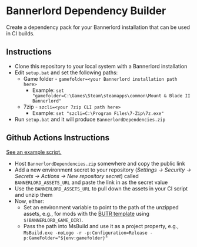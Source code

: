 # Bannerlord Dependency Builder

Create a dependency pack for your Bannerlord installation that can be used in CI builds.

## Instructions

* Clone this repository to your local system with a Bannerlord installation
* Edit `setup.bat` and set the following paths:
  * Game folder - `gamefolder=<your Bannerlord installation path here>`
    * Example: `set "gamefolder=C:\Games\Steam\steamapps\common\Mount & Blade II Bannerlord"`
  * 7zip - `szcli=<your 7zip CLI path here>`
    * Example: `set "szcli=C:\Program Files\7-Zip\7z.exe"`
* Run `setup.bat` and it will produce `BannerlordDependencies.zip`

## Github Actions Instructions

[See an example script.](https://github.com/jzebedee/ButterAchievements/blob/v1.1.0/.github/workflows/build.yml)

* Host `BannerlordDependencies.zip` somewhere and copy the public link
* Add a new environment secret to your repository (_Settings -> Security -> Secrets -> Actions -> New repository secret_) called `BANNERLORD_ASSETS_URL` and paste the link in as the secret value
* Use the `BANNERLORD_ASSETS_URL` to pull down the assets in your CI script and unzip them
* Now, either:
  * Set an environment variable to point to the path of the unzipped assets, e.g., for mods with the [BUTR template](https://github.com/BUTR/Bannerlord.Module.Template) using `$(BANNERLORD_GAME_DIR)`.
  * Pass the path into MsBuild and use it as a project property, e.g., `MsBuild.exe -noLogo -r -p:Configuration=Release -p:GameFolder="${env:gamefolder}"`
